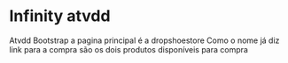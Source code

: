 # Infinity atvdd
Atvdd Bootstrap
a pagina principal é a dropshoestore
Como o nome já diz link para a compra são os dois produtos disponíveis para compra
